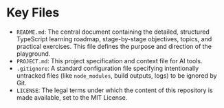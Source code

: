 # Key Files

*   `README.md`: The central document containing the detailed, structured TypeScript learning roadmap, stage-by-stage objectives, topics, and practical exercises. This file defines the purpose and direction of the playground.
*   `PROJECT.md`: This project specification and context file for AI tools.
*   `.gitignore`: A standard configuration file specifying intentionally untracked files (like `node_modules`, build outputs, logs) to be ignored by Git.
*   `LICENSE`: The legal terms under which the content of this repository is made available, set to the MIT License.